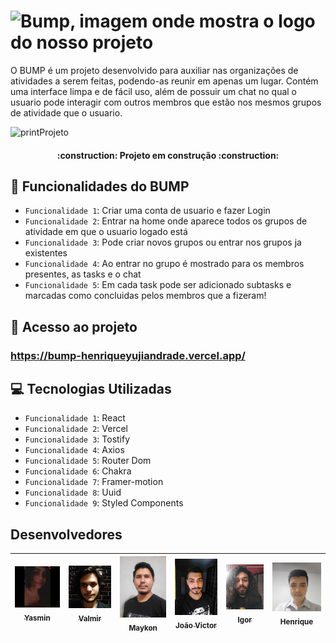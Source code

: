# ![Bump, imagem onde mostra o logo do nosso projeto](https://user-images.githubusercontent.com/95253622/169404415-e6c49e9d-200a-41b0-91ae-ccccc766aaea.svg)


O BUMP é um projeto desenvolvido para auxiliar nas organizações de atividades a serem feitas, podendo-as reunir em apenas um lugar. Contém uma interface limpa e de fácil uso, além de possuir um chat no qual o usuario pode interagir com outros membros que estão nos mesmos grupos de atividade que o usuario.


![printProjeto](https://user-images.githubusercontent.com/95253622/169465881-5c43d8d3-24ca-482e-9ec7-0c0a0060fe52.png)

<h4 align="center"> 
    :construction:  Projeto em construção  :construction:
</h4>

## :hammer: Funcionalidades do BUMP

- `Funcionalidade 1`: Criar uma conta de usuario e fazer Login
- `Funcionalidade 2`: Entrar na home onde aparece todos os grupos de atividade em que o usuario logado está
- `Funcionalidade 3`: Pode criar novos grupos ou entrar nos grupos ja existentes
- `Funcionalidade 4`: Ao entrar no grupo  é mostrado para os membros presentes, as tasks e o chat
- `Funcionalidade 5`: Em cada task pode ser adicionado subtasks e marcadas como concluidas pelos membros que a fizeram!


## 📁 Acesso ao projeto

### https://bump-henriqueyujiandrade.vercel.app/


## 💻 Tecnologias Utilizadas

- `Funcionalidade 1`: React 
- `Funcionalidade 2`: Vercel 
- `Funcionalidade 3`: Tostify
- `Funcionalidade 4`: Axios
- `Funcionalidade 5`: Router Dom
- `Funcionalidade 6`: Chakra 
- `Funcionalidade 7`: Framer-motion
- `Funcionalidade 8`: Uuid
- `Funcionalidade 9`: Styled Components

## Desenvolvedores 

| [<img src="./src/assets/yasmin.png" width=115><br><sub>Yasmin</sub>](https://www.linkedin.com/in/devyasmin/) | [<img src="./src/assets/valmir.jpg" width=115><br><sub>Valmir</sub>](https://github.com/camilafernanda) | [<img src="./src/assets/maykon.jpeg" width=115><br><sub>Maykon</sub>](https://github.com/camilafernanda) | [<img src="./src/assets/joao.jpg" width=115><br><sub>João Victor</sub>](https://github.com/camilafernanda) | [<img src="./src/assets/igor.jpeg" width=115><br><sub>Igor</sub>](https://github.com/guilhermeonrails) |  [<img src="./src/assets/henrique.jpg" width=115><br><sub>Henrique</sub>](https://www.linkedin.com/in/henriqueyujiandrade/) |
| :---: | :---: | :---: | :---: | :---: | :---: |
